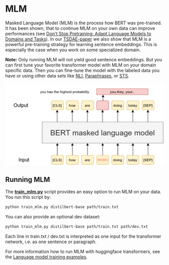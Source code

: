 # MLM
Masked Language Model (MLM) is the process how BERT was pre-trained. It has been shown, that to continue MLM on your own data can improve performances (see [Don't Stop Pretraining: Adapt Language Models to Domains and Tasks](https://arxiv.org/abs/2004.10964)). In our [TSDAE-paper](https://arxiv.org/abs/2104.06979) we also show that MLM is a powerful pre-training strategy for learning sentence embeddings. This is especially  the case when you work on some specialized domain.

**Note:** Only running MLM will not yield good sentence embeddings. But you can first tune your favorite transformer model with MLM on your domain specific data. Then you can fine-tune the model with the labeled data you have or using other data sets like [NLI](../../training/nli/README.md), [Paraphrases](../../training/paraphrases/README.md), or [STS](../../training/sts/README.md).

![MLM working](https://raw.githubusercontent.com/UKPLab/sentence-transformers/master/docs/img/MLM.png)


## Running MLM

The **[train_mlm.py](train_mlm.py)** script provides an easy option to run MLM on your data. You run this script by:
```bash
python train_mlm.py distilbert-base path/train.txt
 ```

You can also provide an optional dev dataset:
```bash
python train_mlm.py distilbert-base path/train.txt path/dev.txt
 ```

Each line in train.txt / dev.txt is interpreted as one input for the transformer network, i.e. as one sentence or paragraph.


For more information how to run MLM with huggingface transformers, see the [Language model training examples](https://github.com/huggingface/transformers/tree/master/examples/pytorch/language-modeling).
